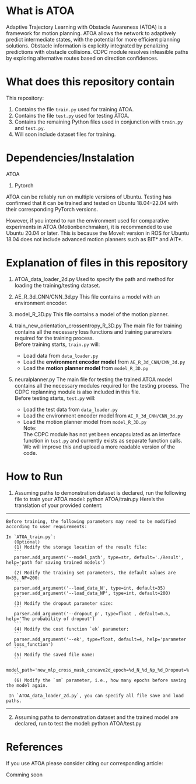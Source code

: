 # What is ATOA
Adaptive Trajectory Learning with Obstacle Awareness (ATOA) is a framework for motion planning.
ATOA allows the network to adaptively predict intermediate states, with the potential for more efficient planning solutions. Obstacle information is explicitly integrated by penalizing predictions with obstacle collisions. CDPC module resolves infeasible paths by exploring alternative routes based on direction confidences. 

# What does this repository contain

This repository:
1. Contains the file `train.py` used for training ATOA.  
2. Contains the file `test.py` used for testing ATOA.  
3. Contains the remaining Python files used in conjunction with `train.py` and `test.py`.  
4. Will soon include dataset files for training.

# Dependencies/Instalation
ATOA
1. Pytorch

ATOA can be reliably run on multiple versions of Ubuntu. Testing has confirmed that it can be trained and tested on Ubuntu 18.04–22.04 with their corresponding PyTorch versions.  

However, if you intend to run the environment used for comparative experiments in ATOA (Motionbenchmaker), it is recommended to use Ubuntu 20.04 or later. This is because the MoveIt version in ROS for Ubuntu 18.04 does not include advanced motion planners such as BIT* and AIT*.

# Explanation of files in this repository

1. ATOA_data_loader_2d.py
    Used to specify the path and method for loading the training/testing dataset.
   
3. AE_R_3d_CNN/CNN_3d.py
    This file contains a model with an environment encoder.
   
4. model_R_3D.py
    This file contains a model of the motion planner.
   
5. train_new_orientation_crossentropy_R_3D.py
The main file for training contains all the necessary loss functions and training parameters required for the training process.  
    Before training starts, `train.py` will:  
    - Load data from `data_loader.py`  
    - Load the **environment encoder model** from `AE_R_3d_CNN/CNN_3d.py`  
    - Load the **motion planner model** from `model_R_3D.py`
      
6. neuralplanner.py
The main file for testing the trained ATOA model contains all the necessary modules required for the testing process. The CDPC replanning module is also included in this file.  
    Before testing starts, `test.py` will:  
    - Load the test data from `data_loader.py`  
    - Load the environment encoder model from `AE_R_3d_CNN/CNN_3d.py`  
    - Load the motion planner model from `model_R_3D.py`    
    Note:  
    The CDPC module has not yet been encapsulated as an interface function in `test.py` and currently exists as separate function calls. We will improve this and upload a more readable version of the code.
    
# How to Run
1. Assuming paths to demonstration dataset is declared, run the following file to train your ATOA model:
  python ATOA/train.py
Here’s the translation of your provided content:

---

    Before training, the following parameters may need to be modified according to user requirements:
    
    In `ATOA_train.py`:
       (Optional)
       (1) Modify the storage location of the result file:
       ```
       parser.add_argument('--model_path', type=str, default='./Result', help='path for saving trained models')
       ```
       (2) Modify the training set parameters, the default values are N=35, NP=200:
       ```
       parser.add_argument('--load_data_N', type=int, default=35)
       parser.add_argument('--load_data_NP', type=int, default=200)
       ```
       (3) Modify the dropout parameter size:
       ```
       parser.add_argument('--dropout_p', type=float , default=0.5, help='The probability of dropout')
       ```
       (4) Modify the cost function `ek` parameter:
       ```
       parser.add_argument('--ek', type=float, default=4, help='parameter of loss_function')
       ```
       (5) Modify the saved file name:
       ```
       model_path='new_mlp_cross_mask_concave2d_epoch=%d_N_%d_Np_%d_Dropout=%.3f_k3=%.3f_ek=%.3f'
       ```
       (6) Modify the `sm` parameter, i.e., how many epochs before saving the model again.
    
     In `ATOA_data_loader_2d.py`, you can specify all file save and load paths.

---



2. Assuming paths to demonstration dataset and the trained model are declared, run to test the model:
  python ATOA/test.py

# References
If you use ATOA please consider citing our corresponding article:

Comming soon

